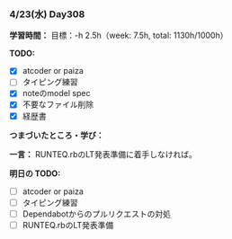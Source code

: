 ### 4/23(水) Day308

**学習時間：**
目標：-h
2.5h（week: 7.5h, total: 1130h/1000h）

**TODO:**
- [x] atcoder or paiza
- [ ] タイピング練習
- [x] noteのmodel spec
- [x] 不要なファイル削除
- [x] 経歴書

**つまづいたところ・学び：**

**一言：**
RUNTEQ.rbのLT発表準備に着手しなければ。

**明日の TODO:**
- [ ] atcoder or paiza
- [ ] タイピング練習
- [ ] Dependabotからのプルリクエストの対処
- [ ] RUNTEQ.rbのLT発表準備
